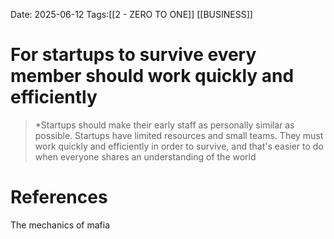 Date: 2025-06-12
Tags:[[2 - ZERO TO ONE]] [[BUSINESS]]

# For startups to survive every member should work quickly and efficiently 

>*Startups should make their early staff as personally similar as possible. Startups have limited resources and small teams. They must work quickly and efficiently in order to survive, and that's easier to do when everyone shares an understanding of the world 
# References 
The mechanics of mafia 